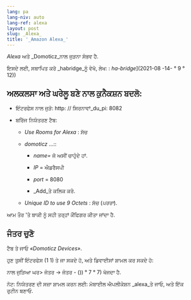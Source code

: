 ```yaml
---
lang: pa
lang-niv: auto
lang-ref: alexa
layout: post
slug: _Alexa_
title: '_Amazon Alexa_'
---
```


 _Alexa_ ਅਤੇ _Domoticz_ਨਾਲ ਜੁੜਨਾ ਸੰਭਵ ਹੈ.

ਇਸਦੇ ਲਈ, ਸਥਾਪਿਤ ਕਰੋ _habridge_ਨੂੰ ਵੇਖੋ, ਲੇਖ:
: _ha-bridge_](2021-08 -14- ° 9 ° 12))


## ਅਲਕਲਸਾ ਅਤੇ ਘਰੇਲੂ ਬਣੇ ਨਾਲ ਕੁਨੈਕਸ਼ਨ ਬਦਲੋ:
- ਇੰਟਰਫੇਸ ਨਾਲ ਜੁੜੋ: http: // ਸਿਰਨਾਵਾਂ_du_pi: 8082


- ਬਰਿੱਜ ਨਿਯੰਤਰਣ ਟੈਬ:


  - _Use Rooms for Alexa_ : ਸੱਚ


  - _domoticz_ ...::


    - _name=_ ਜੋ ਅਸੀਂ ਚਾਹੁੰਦੇ ਹਾਂ.


    - _IP_ = ਐਡਰੈਸਪੀ


    - _port_ = 8080


    -  _Add_ਤੇ ਕਲਿਕ ਕਰੋ.


  - _Unique ID to use 9 Octets_ : ਸੱਚ (_ਪਰਰਾ_).


    
ਆਮ ਤੌਰ 'ਤੇ ਬਾਕੀ ਨੂੰ ਸਹੀ ਤਰ੍ਹਾਂ ਕੌਂਫਿਗਰ ਕੀਤਾ ਜਾਂਦਾ ਹੈ.

## ਜੰਤਰ ਚੁਣੋ
ਟੈਬ ਤੇ ਜਾਓ _«Domoticz Devices»_.

ਹੁਣ ਤੁਸੀਂ ਇੰਟਰਫੇਸ (1 1) ਤੇ ਜਾ ਸਕਦੇ ਹੋ, ਅਤੇ ਡਿਵਾਈਸਾਂ ਸ਼ਾਮਲ ਕਰ ਸਕਦੇ ਹੋ:

ਨਾਲ ਜੁੜਿਆ ਘਰ> ਜੰਤਰ -> ਜੰਤਰ - ()) ° 7 ° 7) ਖੋਜਦਾ ਹੈ.

ਨੋਟ: ਨਿਯੰਤਰਣ ਦੀ ਸਜ਼ਾ ਸ਼ਾਮਲ ਕਰਨ ਲਈ:
ਮੋਬਾਈਲ ਐਪਲੀਕੇਸ਼ਨ _alexa_ਤੇ ਜਾਓ, ਅਤੇ ਇੱਕ ਰੁਟੀਨ ਬਣਾਓ.



